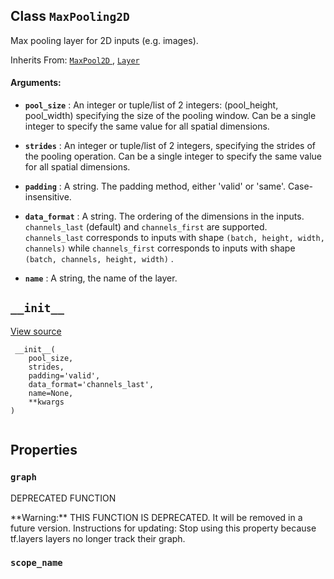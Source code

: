 

## Class  `MaxPooling2D` 
Max pooling layer for 2D inputs (e.g. images).

Inherits From: [ `MaxPool2D` ](https://tensorflow.google.cn/api_docs/python/tf/keras/layers/MaxPool2D), [ `Layer` ](https://tensorflow.google.cn/api_docs/python/tf/compat/v1/layers/Layer)



#### Arguments:

- **`pool_size`** : An integer or tuple/list of 2 integers: (pool_height, pool_width)
specifying the size of the pooling window.
Can be a single integer to specify the same value for
all spatial dimensions.

- **`strides`** : An integer or tuple/list of 2 integers,
specifying the strides of the pooling operation.
Can be a single integer to specify the same value for
all spatial dimensions.

- **`padding`** : A string. The padding method, either 'valid' or 'same'.
Case-insensitive.

- **`data_format`** : A string. The ordering of the dimensions in the inputs.
 `channels_last`  (default) and  `channels_first`  are supported.
 `channels_last`  corresponds to inputs with shape
 `(batch, height, width, channels)`  while  `channels_first`  corresponds to
inputs with shape  `(batch, channels, height, width)` .

- **`name`** : A string, the name of the layer.



##  `__init__` 
[View source](https://github.com/tensorflow/tensorflow/blob/r2.0/tensorflow/python/layers/pooling.py#L264-L271)



```
 __init__(
    pool_size,
    strides,
    padding='valid',
    data_format='channels_last',
    name=None,
    **kwargs
)
 
```



## Properties


###  `graph` 
DEPRECATED FUNCTION


<aside class="warning">**Warning:**  THIS FUNCTION IS DEPRECATED. It will be removed in a future version.
Instructions for updating:
Stop using this property because tf.layers layers no longer track their graph.</aside>


###  `scope_name` 
